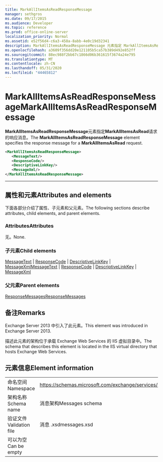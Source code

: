 ```yaml
---
title: MarkAllItemsAsReadResponseMessage
manager: sethgros
ms.date: 09/17/2015
ms.audience: Developer
ms.topic: reference
ms.prod: office-online-server
localization_priority: Normal
ms.assetid: e52f56d4-c6a3-458a-8abb-4e0c19d32341
description: MarkAllItemsAsReadResponseMessage 元素指定 MarkAllItemsAsRead 请求的响应消息。
ms.openlocfilehash: a3609f356dd20e121105b5ca57b389d492e852ff
ms.sourcegitcommit: 88ec988f2bb67c1866d06b361615f3674a24e795
ms.translationtype: MT
ms.contentlocale: zh-CN
ms.lasthandoff: 05/31/2020
ms.locfileid: "44465812"
---
```

# <a name="markallitemsasreadresponsemessage"></a><span data-ttu-id="94b7b-103">MarkAllItemsAsReadResponseMessage</span><span class="sxs-lookup"><span data-stu-id="94b7b-103">MarkAllItemsAsReadResponseMessage</span></span>

<span data-ttu-id="94b7b-104">**MarkAllItemsAsReadResponseMessage**元素指定**MarkAllItemsAsRead**请求的响应消息。</span><span class="sxs-lookup"><span data-stu-id="94b7b-104">The **MarkAllItemsAsReadResponseMessage** element specifies the response message for a **MarkAllItemsAsRead** request.</span></span> 
  
```XML
<MarkAllItemsAsReadResponseMessage>
   <MessageText/>
   <ResponseCode/>
   <DescriptiveLinkKey/>
   <MessageXml/>
</MarkAllItemsAsReadResponseMessage>
```

 ****
## <a name="attributes-and-elements"></a><span data-ttu-id="94b7b-105">属性和元素</span><span class="sxs-lookup"><span data-stu-id="94b7b-105">Attributes and elements</span></span>

<span data-ttu-id="94b7b-106">下面各部分介绍了属性、子元素和父元素。</span><span class="sxs-lookup"><span data-stu-id="94b7b-106">The following sections describe attributes, child elements, and parent elements.</span></span>
  
### <a name="attributes"></a><span data-ttu-id="94b7b-107">Attributes</span><span class="sxs-lookup"><span data-stu-id="94b7b-107">Attributes</span></span>

<span data-ttu-id="94b7b-108">无。</span><span class="sxs-lookup"><span data-stu-id="94b7b-108">None.</span></span>
  
### <a name="child-elements"></a><span data-ttu-id="94b7b-109">子元素</span><span class="sxs-lookup"><span data-stu-id="94b7b-109">Child elements</span></span>

<span data-ttu-id="94b7b-110">[MessageText](messagetext.md)  | [ResponseCode](responsecode.md)  | [DescriptiveLinkKey](descriptivelinkkey.md)  | [MessageXml](messagexml.md)</span><span class="sxs-lookup"><span data-stu-id="94b7b-110">[MessageText](messagetext.md) | [ResponseCode](responsecode.md) | [DescriptiveLinkKey](descriptivelinkkey.md) | [MessageXml](messagexml.md)</span></span>
  
### <a name="parent-elements"></a><span data-ttu-id="94b7b-111">父元素</span><span class="sxs-lookup"><span data-stu-id="94b7b-111">Parent elements</span></span>

[<span data-ttu-id="94b7b-112">ResponseMessages</span><span class="sxs-lookup"><span data-stu-id="94b7b-112">ResponseMessages</span></span>](responsemessages.md)
  
## <a name="remarks"></a><span data-ttu-id="94b7b-113">备注</span><span class="sxs-lookup"><span data-stu-id="94b7b-113">Remarks</span></span>

<span data-ttu-id="94b7b-114">Exchange Server 2013 中引入了此元素。</span><span class="sxs-lookup"><span data-stu-id="94b7b-114">This element was introduced in Exchange Server 2013.</span></span>
  
<span data-ttu-id="94b7b-115">描述此元素的架构位于承载 Exchange Web Services 的 IIS 虚拟目录中。</span><span class="sxs-lookup"><span data-stu-id="94b7b-115">The schema that describes this element is located in the IIS virtual directory that hosts Exchange Web Services.</span></span>
  
## <a name="element-information"></a><span data-ttu-id="94b7b-116">元素信息</span><span class="sxs-lookup"><span data-stu-id="94b7b-116">Element information</span></span>

|||
|:-----|:-----|
|<span data-ttu-id="94b7b-117">命名空间</span><span class="sxs-lookup"><span data-stu-id="94b7b-117">Namespace</span></span>  <br/> |https://schemas.microsoft.com/exchange/services/2006/messages  <br/> |
|<span data-ttu-id="94b7b-118">架构名称</span><span class="sxs-lookup"><span data-stu-id="94b7b-118">Schema name</span></span>  <br/> |<span data-ttu-id="94b7b-119">消息架构</span><span class="sxs-lookup"><span data-stu-id="94b7b-119">Messages schema</span></span>  <br/> |
|<span data-ttu-id="94b7b-120">验证文件</span><span class="sxs-lookup"><span data-stu-id="94b7b-120">Validation file</span></span>  <br/> |<span data-ttu-id="94b7b-121">消息 .xsd</span><span class="sxs-lookup"><span data-stu-id="94b7b-121">messages.xsd</span></span>  <br/> |
|<span data-ttu-id="94b7b-122">可以为空</span><span class="sxs-lookup"><span data-stu-id="94b7b-122">Can be empty</span></span>  <br/> ||
   

